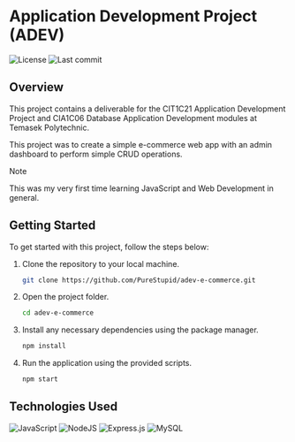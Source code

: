 # Application Development Project (ADEV)

![License](https://img.shields.io/github/license/purestupid/adev-e-commerce?style=for-the-badge)
![Last commit](https://img.shields.io/github/last-commit/purestupid/adev-e-commerce?style=for-the-badge)

## Overview

This project contains a deliverable for the CIT1C21 Application Development Project and CIA1C06 Database Application Development modules at Temasek Polytechnic.

This project was to create a simple e-commerce web app with an admin dashboard to perform simple CRUD operations.

> [!NOTE]
> This was my very first time learning JavaScript and Web Development in general.

## Getting Started

To get started with this project, follow the steps below:

1. Clone the repository to your local machine.

   ```sh
   git clone https://github.com/PureStupid/adev-e-commerce.git
   ```

2. Open the project folder.

   ```sh
   cd adev-e-commerce
   ```

3. Install any necessary dependencies using the package manager.

   ```sh
   npm install
   ```

4. Run the application using the provided scripts.

   ```sh
   npm start
   ```

## Technologies Used

![JavaScript](https://img.shields.io/badge/javascript-%23323330.svg?style=for-the-badge&logo=javascript&logoColor=%23F7DF1E)
![NodeJS](https://img.shields.io/badge/node.js-6DA55F?style=for-the-badge&logo=node.js&logoColor=white)
![Express.js](https://img.shields.io/badge/express.js-%23404d59.svg?style=for-the-badge&logo=express&logoColor=%2361DAFB)
![MySQL](https://img.shields.io/badge/mysql-4479A1.svg?style=for-the-badge&logo=mysql&logoColor=white)
